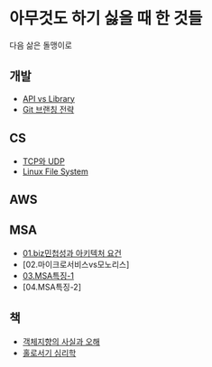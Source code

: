 # 아무것도 하기 싫을 때 한 것들

다음 삶은 돌맹이로

## 개발

- [API vs Library](https://github.com/kiku99/iamstupid/blob/main/%5B%EA%B0%9C%EB%B0%9C%5D%20API%20vs%20Library%20vs%20Framework.md)
- [Git 브랜칭 전략](https://github.com/kiku99/iamstupid/blob/main/%5B%EA%B0%9C%EB%B0%9C%5D%20Git%20%EB%B8%8C%EB%9E%9C%EC%B9%AD%20%EC%A0%84%EB%9E%B5.md)
## CS

- [TCP와 UDP](https://github.com/kiku99/iamstupid/blob/main/%5BCS%5D%20TCP%EC%99%80%20UDP.md)
- [Linux File System](https://github.com/kiku99/iamstupid/blob/main/%5BCS%5D%20Linux%20File%20System.md)

## AWS


## MSA

- [01.biz민첩성과 아키텍처 요건](https://github.com/kiku99/iamstupid/blob/main/%5BMSA%5D%2001.biz%EB%AF%BC%EC%B2%A9%EC%84%B1%EA%B3%BC%20%EC%95%84%ED%82%A4%ED%85%8D%EC%B2%98%20%EC%9A%94%EA%B1%B4.pdf)
- [02.마이크로서비스vs모노리스]
- [03.MSA특징-1](https://github.com/kiku99/iamstupid/blob/main/%5BMSA%5D%2002.%EB%A7%88%EC%9D%B4%ED%81%AC%EB%A1%9C%EC%84%9C%EB%B9%84%EC%8A%A4_vs_%EB%AA%A8%EB%85%B8%EB%A6%AC%EC%8A%A4.pdf)
- [04.MSA특징-2]



## 책

- [객체지향의 사실과 오해](https://github.com/kiku99/iamstupid/blob/main/%5B%EC%B1%85%5D%20%EA%B0%9D%EC%B2%B4%EC%A7%80%ED%96%A5%EC%9D%98%20%EC%82%AC%EC%8B%A4%EA%B3%BC%20%EC%98%A4%ED%95%B4.md)
- [홀로서기 심리학](https://github.com/kiku99/iamstupid/blob/main/%5B%EC%B1%85%5D%20%ED%99%80%EB%A1%9C%EC%84%9C%EA%B8%B0%20%EC%8B%AC%EB%A6%AC%ED%95%99.md)


